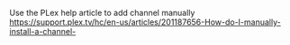 Use the PLex help article to add channel manually
https://support.plex.tv/hc/en-us/articles/201187656-How-do-I-manually-install-a-channel-
